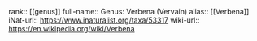 

rank:: [[genus]]
full-name:: Genus: Verbena (Vervain)
alias:: [[Verbena]]
iNat-url:: https://www.inaturalist.org/taxa/53317
wiki-url:: https://en.wikipedia.org/wiki/Verbena